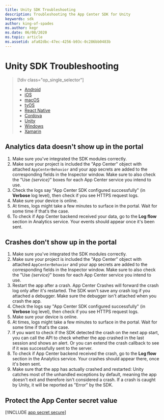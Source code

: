 ```yaml
---
title: Unity SDK Troubleshooting
description: Troubleshooting the App Center SDK for Unity
keywords: sdk
author: king-of-spades
ms.author: kegr
ms.date: 06/08/2020
ms.topic: article
ms.assetid: afa02dbc-47ec-4256-b93c-0c286bb0483b
---
```


# Unity SDK Troubleshooting

> [!div  class="op_single_selector"]
> * [Android](android.md)
> * [iOS](ios.md)
> * [macOS](macos.md)
> * [tvOS](tvOS.md)
> * [React Native](react-native.md)
> * [Cordova](cordova.md)
> * [Unity](unity.md)
> * [Windows](uwp.md)
> * [Xamarin](xamarin.md)

## Analytics data doesn't show up in the portal

1. Make sure you've integrated the SDK modules correctly.
2. Make sure your project is included the "App Center" object with attached `AppCenterBehavior` and your app secrets are added to the corresponding fields in the Inspector window. Make sure to also check the "Use _{service}_" boxes for each App Center service you intend to use.
3. Check the logs say "App Center SDK configured successfully" (in **Verbose** log level), then check if you see HTTPS request logs.
4. Make sure your device is online.
5. At times, logs might take a few minutes to surface in the portal. Wait for some time if that’s the case.
6. To check if App Center backend received your data, go to the **Log flow** section in Analytics service. Your events should appear once it's been sent.

## Crashes don't show up in the portal

1. Make sure you've integrated the SDK modules correctly.
2. Make sure your project is included the "App Center" object with attached `AppCenterBehavior` and your app secrets are added to the corresponding fields in the Inspector window. Make sure to also check the "Use _{service}_" boxes for each App Center service you intend to use.
3. Restart the app after a crash. App Center Crashes will forward the crash log only after it's restarted. The SDK won't save any crash log if you attached a debugger. Make sure the debugger isn't attached when you crash the app.
4. Check the logs say "App Center SDK configured successfully" (in **Verbose** log level), then check if you see HTTPS request logs.
5. Make sure your device is online.
6. At times, logs might take a few minutes to surface in the portal. Wait for some time if that’s the case.
7. If you want to check if the SDK detected the crash on the next app start, you can call the API to check whether the app crashed in the last session and shows an alert. Or you can extend the crash callback to see if it was successfully sent to the server.
8. To check if App Center backend received the crash, go to the **Log flow** section in the Analytics service. Your crashes should appear there, once it's been sent.
9. Make sure that the app has actually crashed and restarted: Unity catches most of the unhandled exceptions by default, meaning the app doesn't exit and therefore isn't considered a crash. If a crash is caught by Unity, it will be reported as "Error" by the SDK.

## Protect the App Center secret value

[!INCLUDE [app secret secure](../includes/app-secret-secure.md)]
